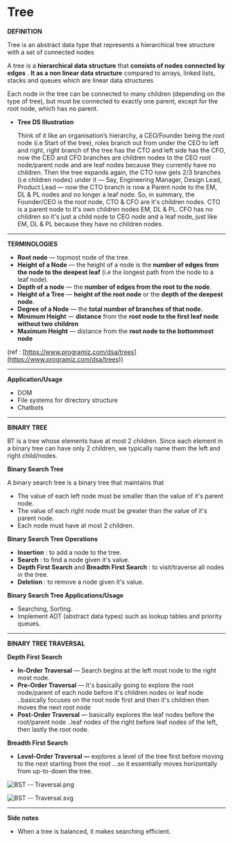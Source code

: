 # Tree

**DEFINITION** 

Tree is an abstract data type that represents a hierarchical tree structure with a set of connected nodes

A tree is a **hierarchical data structure**  that **consists of nodes connected by edges** . **It as a non linear data structure** compared to arrays, linked lists, stacks and queues which are linear data structures

Each node in the tree can be connected to many children (depending on the type of tree), but must be connected to exactly one parent, except for the root node, which has no parent.

- **Tree DS Illustration**
    
    Think of it like an organisation’s hierarchy, a CEO/Founder being the root node (i.e Start of the tree), roles branch out from under the CEO to left and right, right branch of the tree has the CTO and left side has the CFO, now the CEO and CFO branches are children nodes to the CEO root node/parent node and are leaf nodes because they currently have no children. Then the tree expands again, the CTO now gets 2/3 branches (i.e children nodes) under it — Say, Engineering Manager, Design Lead, Product Lead — now the CTO branch is now a Parent node to the EM, DL & PL nodes and no longer a leaf node. So, in summary, the Founder/CEO is the root node, CTO & CFO are it's children nodes. CTO is a parent node to it's own children nodes EM, DL & PL. CFO has no children so it's just a child node to CEO node and a leaf node, just like EM, DL & PL because they have no children nodes.
    

---

**TERMINOLOGIES**

- **Root node** — topmost node of the tree.
- **Height of a Node** — the height of a node is the **number of edges from the node to the deepest leaf** (i.e the longest path from the node to a leaf node).
- **Depth of a node** — the **number of edges from the root to the node**.
- **Height of a Tree** — **height of the root node** or the **depth of the deepest node**.
- **Degree of a Node** — the **total number of branches of that node.**
- **Minimum Height** — **distance** from the **root node to the first leaf node without two children**
- **Maximum Height** — distance from the **root node to the bottommost node**

(ref : [https://www.programiz.com/dsa/trees](https://www.programiz.com/dsa/trees))

---

**Application/Usage**

- DOM
- File systems for directory structure
- Chatbots

---

**BINARY TREE**

BT is a tree whose elements have at most 2 children. Since each element in a binary tree can have only 2 children, we typically name them the left and right child/nodes.

**Binary Search Tree**

A binary search tree is a binary tree that maintains that 

- The value of each left node must be smaller than the value of it's parent node.
- The value of each right node must be greater than the value of it's parent node.
- Each node must have at most 2 children.

**Binary Search Tree Operations**

- **Insertion** : to add a node to the tree.
- **Search** : to find a node given it's value.
- **Depth First Search** and **Breadth First Search** : to visit/traverse all nodes in the tree.
- **Deletion** : to remove a node given it's value.

**Binary Search Tree Applications/Usage**

- Searching, Sorting.
- Implement ADT (abstract data types) such as lookup tables and priority queues.

---

**BINARY TREE TRAVERSAL**

**Depth First Search**

- **In-Order Traversal** — Search begins at the left most node to the right most node.
- **Pre-Order Traversal** — It's basically going to explore the root node/parent of each node before it's children nodes or leaf node  ..basically focuses on the root node first and then it's children then moves the next root node
- **Post-Order Traversal** — basically explores the leaf nodes before the root/parent node ..leaf nodes of the right before leaf nodes of the left, then lastly the root node.

**Breadth First Search**

- **Level-Order Traversal —** explores a level of the tree first before moving to the next starting from the root …so it essentially moves horizontally from up-to-down the tree.

![BST -- Traversal.png](Tree%202e17e2198ab5453ebc2fa57328e9aa3b/BST_--_Traversal.png)

![BST -- Traversal.svg](Tree%202e17e2198ab5453ebc2fa57328e9aa3b/BST_--_Traversal.svg)

---

**Side notes**

- When  a tree is balanced, it makes searching efficient.